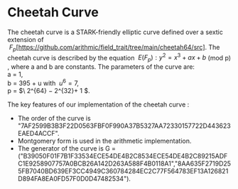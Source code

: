 # Cheetah Curve 

The cheetah curve is a STARK-friendly elliptic curve defined over a sextic extension of $\ F_p$[https://github.com/arithmic/field_trait/tree/main/cheetah64/src]. The cheetah curve is described by the equation 
$\ E(F_p) : y^2 = x^3 + ax + b$ (mod p) , where a and b are constants. The parameters of the curve are:<br>
a = 1, <br>
b = 395 + u  with $\ u^6 = 7$, <br>
p = $\ 2^{64} − 2^{32}+ 1 $. <br>

The key features of our implementation of the cheetah curve :
* The order of the curve is "7AF2599B3B3F22D0563FBF0F990A37B5327AA72330157722D443623EAED4ACCF".
* Montgomery form is used in the arithmetic implementation.
* The generator of the curve is G = ("B39050F01F7B1F33534ECE54DE4B2C8534ECE54DE4B2C89215ADFC1E9258907757A0BCB26A142D263A588F4B0118A1","8AA635F2719D255FB7040BD639EF3CC4949C360784284EC2C77F564783EF13A126821D894FA8EA0FD57F0D0D47482534").

